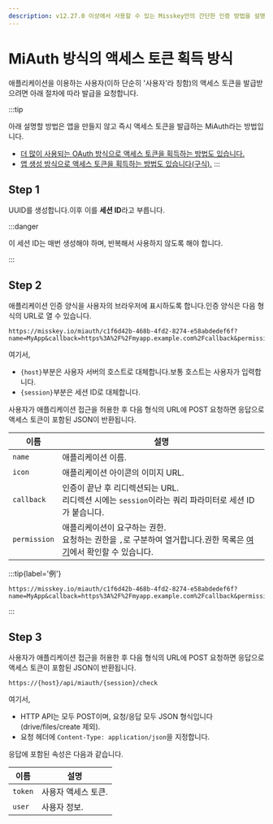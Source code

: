 ```yaml
---
description: v12.27.0 이상에서 사용할 수 있는 Misskey만의 간단한 인증 방법을 설명합니다.
---
```


# MiAuth 방식의 액세스 토큰 획득 방식

애플리케이션을 이용하는 사용자(이하 단순히 '사용자'라 칭함)의 액세스 토큰을 발급받으려면 아래 절차에 따라 발급을 요청합니다.

:::tip

아래 설명할 방법은 앱을 만들지 않고 즉시 액세스 토큰을 발급하는 MiAuth라는 방법입니다.

- [더 많이 사용되는 OAuth 방식으로 액세스 토큰을 획득하는 방법도 있습니다.](./oauth.md)
- [앱 생성 방식으로 액세스 토큰을 획득하는 방법도 있습니다(구식).](./app.md)
  :::

## Step 1

UUID를 생성합니다.이후 이를 **세션 ID**라고 부릅니다.

:::danger

이 세션 ID는 매번 생성해야 하며, 반복해서 사용하지 않도록 해야 합니다.

:::

## Step 2

애플리케이션 인증 양식을 사용자의 브라우저에 표시하도록 합니다.인증 양식은 다음 형식의 URL로 열 수 있습니다.

```
https://misskey.io/miauth/c1f6d42b-468b-4fd2-8274-e58abdedef6f?name=MyApp&callback=https%3A%2F%2Fmyapp.example.com%2Fcallback&permission=write:notes,write:following,read:drive
```

여기서,

- `{host}`부분은 사용자 서버의 호스트로 대체합니다.보통 호스트는 사용자가 입력합니다.
- `{session}`부분은 세션 ID로 대체합니다.

사용자가 애플리케이션 접근을 허용한 후 다음 형식의 URL에 POST 요청하면 응답으로 액세스 토큰이 포함된 JSON이 반환됩니다.

| 이름           | 설명                                                                                       |
| ------------ | ---------------------------------------------------------------------------------------- |
| `name`       | 애플리케이션 이름.                                                                               |
| `icon`       | 애플리케이션 아이콘의 이미지 URL.                                                                     |
| `callback`   | 인증이 끝난 후 리디렉션되는 URL.<br> 리디렉션 시에는 `session`이라는 쿼리 파라미터로 세션 ID가 붙습니다.                     |
| `permission` | 애플리케이션이 요구하는 권한.<br> 요청하는 권한을 `,`로 구분하여 열거합니다.권한 목록은 [여기](./permission.md)에서 확인할 수 있습니다. |

:::tip{label='例'}

```
https://misskey.io/miauth/c1f6d42b-468b-4fd2-8274-e58abdedef6f?name=MyApp&callback=https%3A%2F%2Fmyapp.example.com%2Fcallback&permission=write:notes,write:following,read:drive
```

:::

## Step 3

사용자가 애플리케이션 접근을 허용한 후 다음 형식의 URL에 POST 요청하면 응답으로 액세스 토큰이 포함된 JSON이 반환됩니다.

```
https://{host}/api/miauth/{session}/check
```

여기서,

- HTTP API는 모두 POST이며, 요청/응답 모두 JSON 형식입니다(drive/files/create 제외).
- 요청 헤더에 `Content-Type: application/json`을 지정합니다.

응답에 포함된 속성은 다음과 같습니다.

| 이름      | 설명          |
| ------- | ----------- |
| `token` | 사용자 액세스 토큰. |
| `user`  | 사용자 정보.     |
